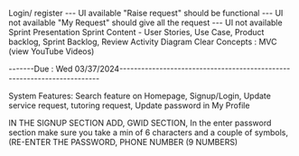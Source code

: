 Login/ register --- UI available
"Raise request" should be functional --- UI not available
"My Request" should give all the request --- UI not available
Sprint Presentation
Sprint Content - User Stories, Use Case, Product backlog, Sprint Backlog, Review Activity Diagram
Clear Concepts : MVC (view YouTube Videos)

-------Due : Wed 03/37/2024------------------------------------------------------------------------



System Features:
Search feature on Homepage, Signup/Login, Update service request, tutoring request, Update password in My Profile

IN THE SIGNUP SECTION ADD, GWID SECTION, In the enter password section make sure you take a min of 6 characters and a couple of symbols, (RE-ENTER THE PASSWORD, PHONE NUMBER (9 NUMBERS) 
